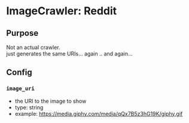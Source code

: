 # ImageCrawler: Reddit 

## Purpose

Not an actual crawler.  
just generates the same URIs... again .. and again...

## Config

### `image_uri` 

- the URI to the image to show
- type: string
- example: https://media.giphy.com/media/qQx7B5z3hG19K/giphy.gif
